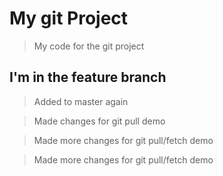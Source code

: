 # My git Project 

> My code for the git project

## I'm in the feature branch

> Added to master again

> Made changes for git pull demo

> Made more changes for git pull/fetch demo

> Made more changes for git pull/fetch demo
